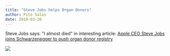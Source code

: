 ```yaml
---
title: "Steve Jobs helps Organ Donors"
author: Pito Salas
date: 2010-03-20
---
```




Steve Jobs says: "I almost died" in interesting article: [Apple CEO Steve Jobs
joins Schwarzenegger to push organ donor
registry](<http://www.mercurynews.com/breaking-news/ci_14714795>)

![](https://i0.wp.com/img.zemanta.com/pixy.gif?w=584)


